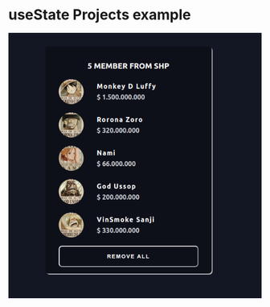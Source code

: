 # useState Projects example


![This is a alt text.](/Images/useState_Projects_wiwa.png "This is a sample image.")
